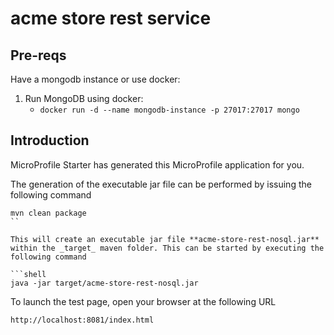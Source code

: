 # acme store rest service 

## Pre-reqs

Have a mongodb instance or use docker: 

1. Run MongoDB using docker: 
	* `docker run -d --name mongodb-instance -p 27017:27017 mongo`

## Introduction

MicroProfile Starter has generated this MicroProfile application for you.

The generation of the executable jar file can be performed by issuing the following command

```shell
mvn clean package
``

This will create an executable jar file **acme-store-rest-nosql.jar** within the _target_ maven folder. This can be started by executing the following command

```shell
java -jar target/acme-store-rest-nosql.jar
```

To launch the test page, open your browser at the following URL

```shell
http://localhost:8081/index.html  
```


